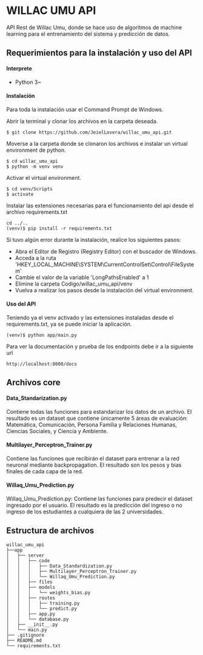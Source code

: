 # WILLAC UMU API
API Rest de Willac Umu, donde se hace uso de algoritmos de machine learning para el entrenamiento del sistema y predicción de datos.

## Requerimientos para la instalación y uso del API

#### Interprete
- Python 3~

#### Instalación
Para toda la instalación usar el Command Prompt de Windows.

Abrir la terminal y clonar los archivos en la carpeta deseada.

    $ git clone https://github.com/JeielLovera/willac_umu_api.git

Moverse a la carpeta donde se clonaron los archivos e instalar un virtual environment de python.

    $ cd willac_umu_api
    $ python -m venv venv

Activar el virtual environment.

    $ cd venv/Scripts
    $ activate

Instalar las extensiones necesarias para el funcionamiento del api desde el archivo requirements.txt

    cd ../..
    (venv)$ pip install -r requirements.txt

Si tuvo algún error durante la instalación, realice los siguientes pasos:
- Abra el Editor de Registro (Registry Editor) con el buscador de Windows.
- Acceda a la ruta 'HKEY_LOCAL_MACHINE\SYSTEM\CurrentControlSet\Control\FileSystem'
- Cambie el valor de la variable 'LongPathsEnabled' a 1
- Elimine la carpeta Codigo/willac_umu_api/venv
- Vuelva a realizar los pasos desde la instalación del virtual environment.

#### Uso del API
Teniendo ya el venv activado y las extensiones instaladas desde el requirements.txt, ya se puede iniciar la aplicación.

    (venv)$ python app/main.py

Para ver la documentación y prueba de los endpoints debe ir a la siguiente url

    http://localhost:8000/docs
    

## Archivos core
#### Data_Standarization.py
Contiene todas las funciones para estandarizar los datos de un archivo. El resultado es un dataset que contiene únicamente 5 áreas de evaluación: Matemática, Comunicación, Persona Familia y Relaciones Humanas, Ciencias Sociales, y Ciencia y Ambiente.

#### Multilayer_Perceptron_Trainer.py
Contiene las funciones que recibirán el dataset para entrenar a la red neuronal mediante backpropagation. El resultado son los pesos y bias finales de cada capa de la red.

#### Willaq_Umu_Prediction.py
Willaq_Umu_Prediction.py: Contiene las funciones para predecir el dataset ingresado por el usuario. El resultado es la predicción del ingreso o no ingreso de los estudiantes a cualquiera de las 2 universidades.

## Estructura de archivos
```
willac_umu_api
├──app
│   ├── server
│   │   ├── code
│   │   │   ├── Data_Standardization.py
│   │   │   ├── Multilayer_Perceptron_Trainer.py
│   │   │   └── Willaq_Umu_Prediction.py
│   │   ├── files
│   │   ├── models
│   │   │   └── weights_bias.py
│   │   ├── routes
│   │   │   ├── training.py
│   │   │   └── predict.py
│   │   ├── app.py
│   │   └── database.py
│   ├── __init__.py
│   └── main.py
├── .gitignore
├── README.md
└── requirements.txt
```
